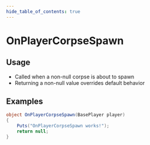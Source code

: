 ```yaml
---
hide_table_of_contents: true
---
```


# OnPlayerCorpseSpawn

## Usage

* Called when a non-null corpse is about to spawn
* Returning a non-null value overrides default behavior

## Examples

```csharp title=""
object OnPlayerCorpseSpawn(BasePlayer player)
{
    Puts("OnPlayerCorpseSpawn works!");
    return null;
}
```
